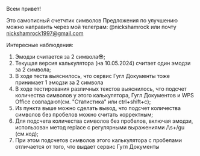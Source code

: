 Всем привет! 

Это самописный счетчтик символов 
Предложения по улучшению можно направить через мой телеграм: 
@nickshamrock 
или почту 
nickshamrock1997@gmail.com

Интересные наблюдения: 

1. Эмодзи считается за 2 символа😎; 
2. Текущая версия калькулятора (на 10.05.2024) считает один эмодзи за 2 символа; 
3. В ходе теста выяснилось, что сервис Гугл Документы тоже принимает 1 эмодзи за 2 символа
4. В ходе тестирования различных текстов выяснилось, что подсчет количества символов у этого калькулятора, Гугл Документов и WPS Office совпадают(см. "Статистика" или ctrl+shift+c); 
5. Из пункта выше можно сделать вывод, что подсчет количества символов без пробелов можно считать корректным; 
6. Для подсчета количества символов без пробелов, включая эмодзи, использован метод replace с регулярными выражениями /\s+/gu (см.код); 
7. При этом подсчетов символов этого калькулятора с пробелами отличается от того, что выдает сервис Гугл Документы 


